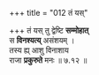 +++
title = "012 तं यस्"

+++
तं यस् तु द्वेष्टि **सम्मोहात्**  
स **विनश्यत्य्** असंशयम् ।  
तस्य ह्य् आशु विनाशाय  
राजा **प्रकुरुते** मनः  ॥ ७.१२ ॥